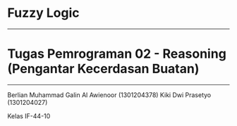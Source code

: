 # Fuzzy Logic
----------------------------------------------------------------
# Tugas Pemrograman 02 - Reasoning (Pengantar Kecerdasan Buatan)
----------------------------------------------------------------

Berlian Muhammad Galin Al Awienoor	(1301204378)
Kiki Dwi Prasetyo					          (1301204027)

Kelas IF-44-10
